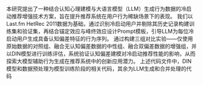 本研究提出了一种结合认知心理建模与大语言模型（LLM）生成行为数据的冷启动推荐增强技术方案，旨在提升推荐系统在用户行为稀缺场景下的表现。
我们以Last.fm HetRec 2011数据为基础，通过识别冷启动用户并剔除其历史记录构建训练集和验证集，再结合锚定效应与峰终效应设计Prompt模板，引导LLM为每位冷启动用户生成具备认知偏差特征的行为序列。
通过构建三组对比实验——仅使用原始数据的对照组、融合无认知偏差数据的中性组、融合双偏差数据的增强组，并以DIN模型进行训练评估，系统验证认知偏差建模对冷启动推荐性能的影响，从而探索大模型辅助行为生成在推荐系统中的创新应用潜力。
上述代码文件中，DIN模型和数据预处理为模型训练阶段的相关代码，其余为LLM生成和合并处理的代码
